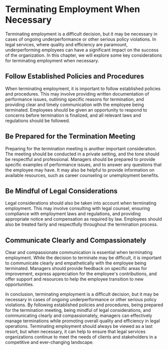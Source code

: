 Terminating Employment When Necessary
========================================================================

Terminating employment is a difficult decision, but it may be necessary in cases of ongoing underperformance or other serious policy violations. In legal services, where quality and efficiency are paramount, underperforming employees can have a significant impact on the success of the organization. In this chapter, we will explore some key considerations for terminating employment when necessary.

Follow Established Policies and Procedures
------------------------------------------

When terminating employment, it is important to follow established policies and procedures. This may involve providing written documentation of performance issues, outlining specific reasons for termination, and providing clear and timely communication with the employee being terminated. Employees should be given an opportunity to respond to concerns before termination is finalized, and all relevant laws and regulations should be followed.

Be Prepared for the Termination Meeting
---------------------------------------

Preparing for the termination meeting is another important consideration. The meeting should be conducted in a private setting, and the tone should be respectful and professional. Managers should be prepared to provide specific examples of performance issues, and to answer any questions that the employee may have. It may also be helpful to provide information on available resources, such as career counseling or unemployment benefits.

Be Mindful of Legal Considerations
----------------------------------

Legal considerations should also be taken into account when terminating employment. This may involve consulting with legal counsel, ensuring compliance with employment laws and regulations, and providing appropriate notice and compensation as required by law. Employees should also be treated fairly and respectfully throughout the termination process.

Communicate Clearly and Compassionately
---------------------------------------

Clear and compassionate communication is essential when terminating employment. While the decision to terminate may be difficult, it is important to communicate clearly and empathetically with the employee being terminated. Managers should provide feedback on specific areas for improvement, express appreciation for the employee's contributions, and offer support and resources to help the employee transition to new opportunities.

In conclusion, terminating employment is a difficult decision, but it may be necessary in cases of ongoing underperformance or other serious policy violations. By following established policies and procedures, being prepared for the termination meeting, being mindful of legal considerations, and communicating clearly and compassionately, managers can effectively manage terminations while promoting overall quality and efficiency in legal operations. Terminating employment should always be viewed as a last resort, but when necessary, it can help to ensure that legal services organizations continue to meet the needs of clients and stakeholders in a competitive and ever-changing landscape.
